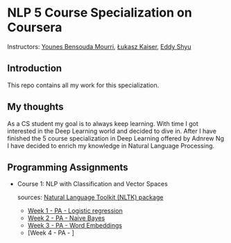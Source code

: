 # NLP 5 Course Specialization on Coursera

Instructors: [Younes Bensouda Mourri](https://www.coursera.org/instructor/ymourri), [Łukasz Kaiser](https://www.coursera.org/instructor/lukaszkaiser), [Eddy Shyu](https://www.coursera.org/instructor/eddy-shyu)

## Introduction

This repo contains all my work for this specialization. 

## My thoughts

As a CS student my goal is to always keep learning.
With time I got interested in the Deep Learning world and decided to dive in.
After I have finished the 5 course specialization in Deep Learning offered by Adnrew Ng I have decided to enrich my knowledge in Natural Language Processing.

## Programming Assignments

- Course 1: NLP with Classification and Vector Spaces

  sources: [ Natural Language Toolkit (NLTK) package](http://www.nltk.org/)

  - [Week 1 - PA - Logistic regression](https://github.com/MaykaS/NLP/blob/main/NLP%20with%20Classification%20and%20Vector%20Spaces/Logistic%20Regression.ipynb)
  - [Week 2 - PA - Naive Bayes](https://github.com/MaykaS/NLP/blob/main/NLP%20with%20Classification%20and%20Vector%20Spaces/Naive%20Bayes.ipynb)
  - [Week 3 - PA - Word Embeddings](https://github.com/MaykaS/NLP/blob/main/NLP%20with%20Classification%20and%20Vector%20Spaces/Word%20Embeddings.ipynb)
  - [Week 4 - PA - ]







